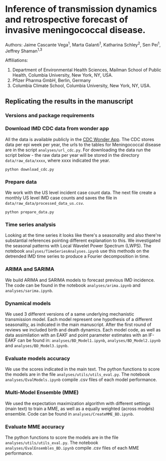 # Inference of transmission dynamics and retrospective forecast of invasive meningococcal disease.
Authors: Jaime Cascante Vega<sup>1</sup>, Marta Galanti<sup>1</sup>, Katharina Schley<sup>2</sup>, Sen Pei<sup>1</sup>, Jeffrey Shaman<sup>1,3</sup>

Affiliations:
1. Department of Environmental Health Sciences, Mailman School of Public Health, Columbia University, New York, NY, USA.
2. Pfizer Pharma GmbH, Berlin, Germany
3. Columbia Climate School, Columbia University, New York, NY, USA.


## Replicating the results in the manuscript

### Versions and package requirements


### Download IMD CDC data from wonder app
All the data is available publicly in the [CDC Wonder App](https://wonder.cdc.gov). The CDC stores data per epi week per year, the urls to the tables for Meningococcal disease are in the script `analyses/url_cdc.py`. For downloading the data run the script below - the raw data per year will be stored in the directory `data/raw_data/xxxx`, where xxxx indicated the year.

```
python download_cdc.py
```

### Prepare data
We work with the US level incident case count data. The next file create a monthly US level IMD case counts and saves the file in `data/raw_data/processed_data_us.csv`.

```
python prepare_data.py
```

### Time series analysis
Looking at the time series it looks like there's a seasonality and also there're substantial references pointing different explanation to this. We investigated the seasonal patterns with Local Wavelet Power Spectrum (LWPS). The notebook `analyses/TimeSeriesAnalyses.ipynb` use this methods on the detrended IMD time series to produce a Fourier decomposition in time.

### ARIMA and SARIMA
We build ARIMA and SARIMA models to forecast previous IMD incidence. The code can be found in the notebook `analyses/arima.ipynb` and `analyses/sarima.ipynb`.

### Dynamical models
We used 3 different versions of a same underlying mechanistic transmission model. Each model represent one hypothesis of a different seasonality, as indicated in the main manuscript. After the first round of reviews we included birth and death dynamics. Each model code, as well as data assimilation with an EAKF and point parameter estimates with an IF-EAKF can be found in: `analyses/BD_Model1.ipynb`, `analyses/BD_Model2.ipynb` and `analyses/BD_Model3.ipynb`.

### Evaluate models accuracy
We use the scores indicated in the main text. The python functions to score the models are in the file `analyses/utils/utils_eval.py`. The notebook `analyses/EvalModels.ipynb` compile .csv files of each model performance.

### Multi-Model Ensemble (MME)
We used the expectation maximization algorithm with different settings (main text) to train a MME, as well as a equally weighted (across models) ensemble. Code can be found in `analyses/CreateMME_BD.ipynb`.

### Evaluate MME accuracy
The python functions to score the models are in the file `analyses/utils/utils_eval.py`. The notebook `analyses/EvalEnsembles_BD.ipynb` compile .csv files of each MME performance.
